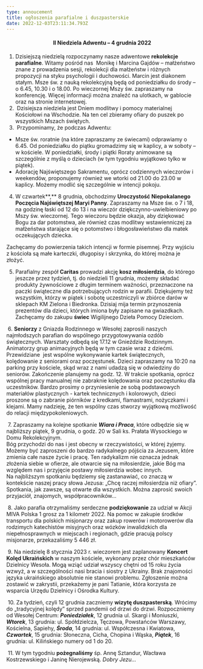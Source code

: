 ```yaml
---
type: annoucement
title: ogłoszenia parafialne i duszpasterskie
date: 2022-12-03T23:11:34.793Z
---
```

<!--StartFragment-->

<h4 style="text-align:center;">II Niedziela Adwentu – 4 grudnia 2022</h4>

1. Dzisiejszą niedzielą rozpoczynamy nasze adwentowe **rekolekcje parafialne**. Witamy pośród nas  Monikę i Marcina Gajdów – małżeństwo znane z prowadzenia sesji, rekolekcji dla małżeństw i różnych propozycji na styku psychologii i duchowości. Marcin jest diakonem stałym. Msze św. z nauką rekolekcyjną będą od poniedziałku do środy – o 6.45, 10.30 i o 18.00. Po wieczornej Mszy św. zapraszamy na konferencję. Więcej informacji można znaleźć na ulotkach, w gablocie oraz na stronie internetowej.
2.  Dzisiejsza niedziela jest Dniem modlitwy i pomocy materialnej Kościołowi na Wschodzie. Na ten cel zbieramy ofiary do puszek po wszystkich Mszach świętych.
3.  Przypominamy, że podczas Adwentu:

* Msze św. roratnie (na które zapraszamy ze świecami) odprawiamy o 6.45. Od poniedziałku do piątku gromadzimy się w kaplicy, a w soboty – w kościele. W poniedziałki, środy i piątki Roraty animowane są szczególnie z myślą o dzieciach (w tym tygodniu wyjątkowo tylko w piątek).
* Adorację Najświętszego Sakramentu, oprócz codziennych wieczorów i weekendów, proponujemy również we wtorki od 21.00 do 23.00 w kaplicy. Możemy modlić się szczególnie w intencji pokoju.

4. W czwartek**,** 8 grudnia, obchodzimy **Uroczystość Niepokalanego Poczęcia Najświętszej Maryi Panny**. Zapraszamy na Msze św. o 7 i 18, na godzinę łaski od 12 do 13 i na wieczór dziękczynno-uwielbieniowy po Mszy św. wieczornej. Tego wieczoru będzie okazja, aby dziękować Bogu za dar potomstwa, ale również czas modlitwy wstawienniczej za małżeństwa starające się o potomstwo i błogosławieństwo dla matek oczekujących dziecka.

Zachęcamy do powierzenia takich intencji w formie pisemnej. Przy wyjściu z kościoła są małe karteczki, długopisy i skrzynka, do której można je złożyć.

5. Parafialny zespół **Caritas** prowadzi akcję **kosz miłosierdzia**, do którego jeszcze przez tydzień, tj. do niedzieli 11 grudnia, możemy składać produkty żywnościowe z długim terminem ważności, przeznaczone na paczki świąteczne dla potrzebujących rodzin w parafii. Dziękujemy też wszystkim, którzy w piątek i sobotę uczestniczyli w zbiórce darów w sklepach KM Zielona i Biedronka. Dzisiaj mija termin przynoszenia prezentów dla dzieci, których imiona były zapisane na gwiazdkach. Zachęcamy do zakupu **świec** Wigilijnego Dzieła Pomocy Dzieciom.

 6. **Seniorzy** z Gniazda Rodzinnego w Wesołej zaprosili naszych najmłodszych parafian do wspólnego przygotowywania ozdób świątecznych. Warsztaty odbędą się 17.12 w Gnieździe Rodzinnym. Animatorzy grup animacyjnych będą w tym czasie wraz z dziećmi.  Przewidziane  jest wspólne wykonywanie kartek świątecznych, kolędowanie z seniorami oraz poczęstunek. Dzieci zapraszamy na 10:20 na parking przy kościele, skąd wraz z nami udadzą się w odwiedziny do seniorów. Zakończenie planujemy na godz. 12. W trakcie spotkania, oprócz wspólnej pracy manualnej nie zabraknie kolędowania oraz poczęstunku dla uczestników. Bardzo prosimy o przyniesienie ze sobą podstawowych materiałów plastycznych - kartek technicznych i kolorowych, dzieci proszone są o zabranie piórników z kredkami, flamastrami, nożyczkami i klejami. Mamy nadzieję, że ten wspólny czas stworzy wyjątkową możliwość do relacji międzypokoleniowych.

 7. Zapraszamy na kolejne spotkanie ***Wiara i Praca***, które odbędzie się w najbliższy piątek, 9 grudnia, o godz. 20 w Sali ks. Prałata Wysockiego w Domu Rekolekcyjnym.\
Bóg przychodzi do nas i jest obecny w rzeczywistości, w której żyjemy. Możemy być zaproszeni do bardzo radykalnego pójścia za Jezusem, które zmienia całe nasze życie i pracę. Ten radykalizm nie oznacza jednak złożenia siebie w ofierze, ale otwarcie się na miłosierdzie, jakie Bóg ma względem nas i przyjęcie postawy miłosierdzia wobec innych.\
Na najbliższym spotkaniu będziemy się zastanawiać, co znaczą w kontekście naszej pracy słowa Jezusa: „Chcę raczej miłosierdzia niż ofiary”. Spotkania, jak zawsze, są otwarte dla wszystkich. Można zaprosić swoich przyjaciół, znajomych, współpracowników…

 8. Jako parafia otrzymaliśmy serdeczne **podziękowanie** za udział w Akcji MIVA Polska 1 grosz za 1 kilometr 2022. Na pomoc w zakupie środków transportu dla polskich misjonarzy oraz zakup rowerów i motorowerów dla rodzimych katechistów misyjnych oraz wózków inwalidzkich dla niepełnosprawnych w miejscach i regionach, gdzie pracują polscy misjonarze, przekazaliśmy 5 446 zł.

 9. Na niedzielę 8 stycznia 2023 r. wieczorem jest zaplanowany **Koncert Kolęd Ukraińskich** w naszym kościele, wykonany przez chór mieszkańców Dzielnicy Wesoła. Mogą wziąć udział wszyscy chętni od 15 roku życia wzwyż, a w szczególności nasi bracia i siostry z Ukrainy. Brak znajomości języka ukraińskiego absolutnie nie stanowi problemu. Zgłoszenie można zostawić w zakrystii, przekażemy je pani Tatianie, która korzysta ze wsparcia Urzędu Dzielnicy i Ośrodka Kultury.

 10. Za tydzień, czyli 12 grudnia zaczniemy **wizytę duszpasterską**. Wrócimy do „tradycyjnej kolędy” sprzed pandemii od drzwi do drzwi. Rozpoczniemy od Wesołej Centrum: ***Poniedziałek***, 12 grudnia ul. Skargi i Moniuszki, ***Wtorek***, 13 grudnia: ul. Spółdzielcza, Tęczowa, Powstańców Warszawy, Kościelna, Sapiehy, ***Środa***, 14 grudnia: ul. Współczesna i Kwiatowa, ***Czwartek***, 15 grudnia: Słoneczna, Cicha, Chopina i Wąska, ***Piątek***, 16 grudnia: ul. Kilińskiego numery od 1 do 20.

 11. W tym tygodniu **pożegnaliśmy** śp. Annę Sztandur, Wacława Kostrzewskiego i Janinę Nierojewską. *Dobry Jezu…*

<!--EndFragment-->